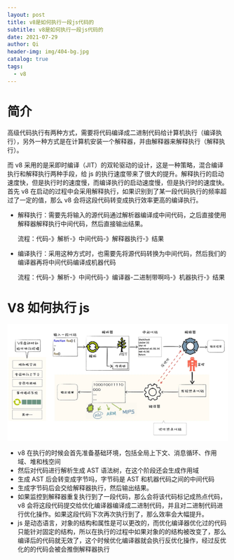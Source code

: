 ```yaml
---
layout: post
title: v8是如何执行一段js代码的
subtitle: v8是如何执行一段js代码的
date: 2021-07-29
author: Qi
header-img: img/404-bg.jpg
catalog: true
tags:
  - v8
---
```


# 简介

高级代码执行有两种方式，需要将代码编译成二进制代码给计算机执行（编译执行），另外一种方式是在计算机安装一个解释器，并由解释器来解释执行（解释执行）。

而 v8 采用的是采即时编译（JIT）的双轮驱动的设计，这是一种策略，混合编译执行和解释执行两种手段，给 js 的执行速度带来了很大的提升。解释执行的启动速度快，但是执行时的速度慢，而编译执行的启动速度慢，但是执行时的速度快。首先 v8 在启动的过程中会采用解释执行，如果识别到了某一段代码执行的频率超过了一定的值，那么 v8 会将这段代码转变成执行效率更高的编译执行。

- 解释执行：需要先将输入的源代码通过解析器编译成中间代码，之后直接使用解释器解释执行中间代码，然后直接输出结果。

  流程：代码-》解析-》中间代码-》解释器执行-》结果

- 编译执行：采用这种方式时，也需要先将源代码转换为中间代码，然后我们的编译器再将中间代码编译成机器代码

  流程：代码-》解析-》中间代码-》编译器-二进制带啊吗-》机器执行-》结果

# V8 如何执行 js

![Image text](/img/8a34ae8c1a7a0f87e19b1384a025e354.webp)

- v8 在执行的时候会首先准备基础环境，包括全局上下文、消息循环、作用域、堆和栈空间
- 然后对代码进行解析生成 AST 语法树，在这个阶段还会生成作用域
- 生成 AST 后会转变成字节吗，字节码是 AST 和机器代码之间的中间代码
- 生成字节码后会交给解释器执行，然后输出结果。
- 如果监控到解释器重复执行到了一段代码，那么会将该代码标记成热点代码，v8 会将这段代码提交给优化编译器编译成二进制代码，并且对二进制代码进行优化操作。如果这段代码下次再次执行到了，那么效率会大幅提升。
- js 是动态语言，对象的结构和属性是可以更改的，而优化编译器优化过的代码只能针对固定的结构，所以在执行的过程中如果对象的的结构被改变了，那么编译后的代码就无效了，这个时候优化编译器就会执行反优化操作，经过反优化的的代码会被会推倒解释器执行
